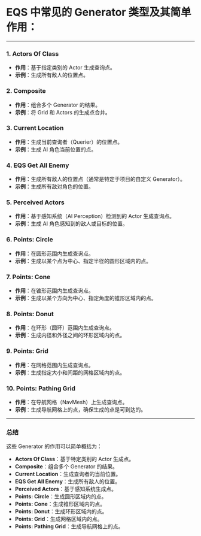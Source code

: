 # EQS 中常见的 Generator 类型及其简单作用：

------

### 1. **Actors Of Class**

- **作用**：基于指定类别的 Actor 生成查询点。
- **示例**：生成所有敌人的位置点。

### 2. **Composite**

- **作用**：组合多个 Generator 的结果。
- **示例**：将 Grid 和 Actors 的生成点合并。

### 3. **Current Location**

- **作用**：生成当前查询者（Querier）的位置点。
- **示例**：生成 AI 角色当前位置的点。

### 4. **EQS Get All Enemy**

- **作用**：生成所有敌人的位置点（通常是特定于项目的自定义 Generator）。
- **示例**：生成所有敌对角色的位置。

### 5. **Perceived Actors**

- **作用**：基于感知系统（AI Perception）检测到的 Actor 生成查询点。
- **示例**：生成 AI 角色感知到的敌人或目标的位置。

### 6. **Points: Circle**

- **作用**：在圆形范围内生成查询点。
- **示例**：生成以某个点为中心、指定半径的圆形区域内的点。

### 7. **Points: Cone**

- **作用**：在锥形范围内生成查询点。
- **示例**：生成以某个方向为中心、指定角度的锥形区域内的点。

### 8. **Points: Donut**

- **作用**：在环形（圆环）范围内生成查询点。
- **示例**：生成内径和外径之间的环形区域内的点。

### 9. **Points: Grid**

- **作用**：在网格范围内生成查询点。
- **示例**：生成指定大小和间距的网格区域内的点。

### 10. **Points: Pathing Grid**

- **作用**：在导航网格（NavMesh）上生成查询点。
- **示例**：生成导航网格上的点，确保生成的点是可到达的。

------

### 总结

这些 Generator 的作用可以简单概括为：

- **Actors Of Class**：基于特定类别的 Actor 生成点。
- **Composite**：组合多个 Generator 的结果。
- **Current Location**：生成查询者的当前位置。
- **EQS Get All Enemy**：生成所有敌人的位置。
- **Perceived Actors**：基于感知系统生成点。
- **Points: Circle**：生成圆形区域内的点。
- **Points: Cone**：生成锥形区域内的点。
- **Points: Donut**：生成环形区域内的点。
- **Points: Grid**：生成网格区域内的点。
- **Points: Pathing Grid**：生成导航网格上的点。
